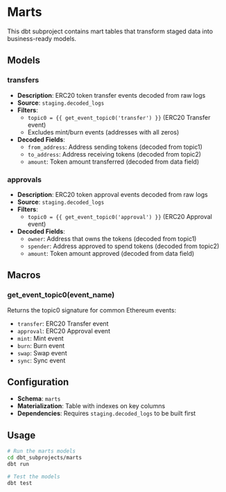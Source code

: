 # Marts

This dbt subproject contains mart tables that transform staged data into business-ready models.

## Models

### transfers
- **Description**: ERC20 token transfer events decoded from raw logs
- **Source**: `staging.decoded_logs`
- **Filters**: 
  - `topic0 = {{ get_event_topic0('transfer') }}` (ERC20 Transfer event)
  - Excludes mint/burn events (addresses with all zeros)
- **Decoded Fields**:
  - `from_address`: Address sending tokens (decoded from topic1)
  - `to_address`: Address receiving tokens (decoded from topic2)  
  - `amount`: Token amount transferred (decoded from data field)

### approvals
- **Description**: ERC20 token approval events decoded from raw logs
- **Source**: `staging.decoded_logs`
- **Filters**: 
  - `topic0 = {{ get_event_topic0('approval') }}` (ERC20 Approval event)
- **Decoded Fields**:
  - `owner`: Address that owns the tokens (decoded from topic1)
  - `spender`: Address approved to spend tokens (decoded from topic2)
  - `amount`: Token amount approved (decoded from data field)

## Macros

### get_event_topic0(event_name)
Returns the topic0 signature for common Ethereum events:
- `transfer`: ERC20 Transfer event
- `approval`: ERC20 Approval event
- `mint`: Mint event
- `burn`: Burn event
- `swap`: Swap event
- `sync`: Sync event

## Configuration

- **Schema**: `marts`
- **Materialization**: Table with indexes on key columns
- **Dependencies**: Requires `staging.decoded_logs` to be built first

## Usage

```bash
# Run the marts models
cd dbt_subprojects/marts
dbt run

# Test the models
dbt test
``` 